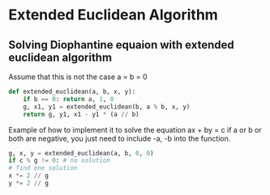 # Extended Euclidean Algorithm

## Solving Diophantine equaion with extended euclidean algorithm

Assume that this is not the case a = b = 0

```py
def extended_euclidean(a, b, x, y):
    if b == 0: return a, 1, 0
    g, x1, y1 = extended_euclidean(b, a % b, x, y)
    return g, y1, x1 - y1 * (a // b)
```

Example of how to implement it to solve the equation ax + by = c
if a or b or both are negative, you just need to include -a, -b into the function.  

```py
g, x, y = extended_euclidean(a, b, 0, 0)
if c % g != 0: # no solution
# find one solution
x *= 2 // g
y *= 2 // g
```